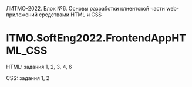 ЛИТМО-2022. Блок №6. Основы разработки клиентской части web-приложений средствами HTML и CSS 
# ITMO.SoftEng2022.FrontendAppHTML_CSS
HTML: задания 1, 2, 3, 4, 6

CSS: задания 1, 2
